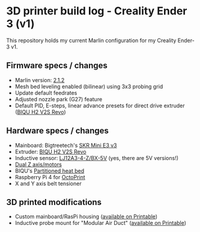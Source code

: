 # 3D printer build log - Creality Ender 3 (v1)

This repository holds my current Marlin configuration for my Creality Ender-3 v1.

## Firmware specs / changes

- Marlin version: [2.1.2](https://github.com/MarlinFirmware/Marlin/tree/2.1.2)
- Mesh bed leveling enabled (bilinear) using 3x3 probing grid
- Update default feedrates
- Adjusted nozzle park (G27) feature
- Default PID, E-steps, linear advance presets for direct drive extruder ([BIQU H2 V2S Revo](https://www.3djake.de/biqu/h2-v2s-revo-extruder))

## Hardware specs / changes

- Mainboard: Bigtreetech's [SKR Mini E3 v3](https://www.3djake.de/bigtreetech/skr-mini-e3)
- Extruder: [BIQU H2 V2S Revo](https://www.3djake.de/biqu/h2-v2s-revo-extruder)
- Inductive sensor: [LJ12A3-4-Z/BX-5V](https://www.amazon.de/Taiss-induktiver-N%C3%A4herungsschalter-Arbeitsspannung-LJ12A3-4-Z/dp/B07XMND4QN/) (yes, there are 5V versions!)
- [Dual Z axis/motors](https://www.3djake.de/creality-3d-drucker-ersatzteile/dual-z-achsen-upgrade?sai=10662)
- BIQU's [Partitioned heat bed](https://biqu.equipment/products/235mm-235mm-partitioned-hot-bed-compatible-for-ender-3-b1-hurakan)
- Raspberry Pi 4 for [OctoPrint](https://octoprint.org/)
- X and Y axis belt tensioner

## 3D printed modifications

- Custom mainboard/RasPi housing ([available on Printable](https://www.printables.com/model/464881-skr-mini-e3-v3-raspberry-pi-front-housing-for-ende))
- Inductive probe mount for "Modular Air Duct" ([available on Printable](https://www.printables.com/model/459319-inductive-probe-mount-for-biqu-h2-v2-v2s-revo))
